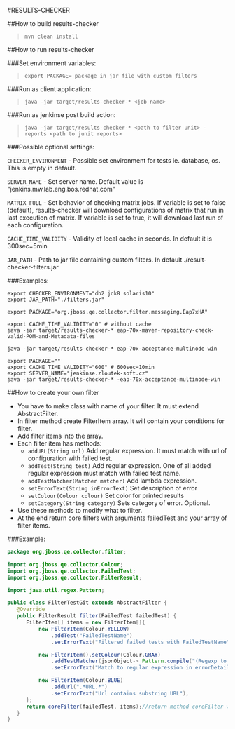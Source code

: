 #RESULTS-CHECKER


##How to build results-checker

> `mvn clean install`

##How to run results-checker

###Set environment variables:

> `export PACKAGE= package in jar file with custom filters`

###Run as client application:

> `java -jar target/results-checker-* <job name>`

###Run as jenkinse post build action:

> `java -jar target/results-checker-* <path to filter unit> -reports <path to junit reports>`

###Possible optional settings:

`CHECKER_ENVIRONMENT` - Possible set environment for tests ie. database, os. This is empty in default.

`SERVER_NAME` - Set server name. Default value is "jenkins.mw.lab.eng.bos.redhat.com"

`MATRIX_FULL` - Set behavior of checking matrix jobs. If variable is set to false (default), results-checker will download configurations of matrix that run in last execution of matrix.
  If variable is set to true, it will download last run of each configuration.

`CACHE_TIME_VALIDITY` - Validity of local cache in seconds. In default it is 300sec=5min

`JAR_PATH` - Path to jar file containing custom filters. In default ./result-checker-filters.jar


###Examples:
```
export CHECKER_ENVIRONMENT="db2 jdk8 solaris10"
export JAR_PATH="./filters.jar"

export PACKAGE="org.jboss.qe.collector.filter.messaging.Eap7xHA"

export CACHE_TIME_VALIDITY="0" # without cache
java -jar target/results-checker-* eap-70x-maven-repository-check-valid-POM-and-Metadata-files

java -jar target/results-checker-* eap-70x-acceptance-multinode-win

export PACKAGE=""
export CACHE_TIME_VALIDITY="600" # 600sec=10min
export SERVER_NAME="jenkinse.zloutek-soft.cz"
java -jar target/results-checker-* -eap-70x-acceptance-multinode-win
```

##How to create your own filter
* You have to make class with name of your filter. It must extend AbstractFilter.
* In filter method create FilterItem array. It will contain your conditions for filter.
* Add filter items into the array.
* Each filter item has methods:
    * `addURL(String url)` Add regular expression. It must match with url of configuration with failed test.
    * `addTest(String test)` Add regular expression. One of all added regular expression must match with failed test name.
    * `addTestMatcher(Matcher matcher)` Add lambda expression.
    * `setErrorText(String inErrorText)` Set description of error
    * `setColour(Colour colour)` Set color for printed results
    * `setCategory(String category)` Sets category of error. Optional.
* Use these methods to modify what to filter.
* At the end return core filters with arguments failedTest and your array of filter items.

###Example:
```java
package org.jboss.qe.collector.filter;

import org.jboss.qe.collector.Colour;
import org.jboss.qe.collector.FailedTest;
import org.jboss.qe.collector.FilterResult;

import java.util.regex.Pattern;

public class FilterTestGit extends AbstractFilter {
   @Override
   public FilterResult filter(FailedTest failedTest) {
      FilterItem[] items = new FilterItem[]{
          new FilterItem(Colour.YELLOW)
              .addTest("FailedTestName")
              .setErrorText("Filtered failed tests with FailedTestName"),

          new FilterItem().setColour(Colour.GRAY)
              .addTestMatcher(jsonObject-> Pattern.compile("(Regexp to match).*").matcher((CharSequence) jsonObject.get("errorDetails")).find())
              .setErrorText("Match to regular expression in errorDetails of the failed test"),

          new FilterItem(Colour.BLUE)
              .addUrl(".*URL.*")
              .setErrorText("Url contains substring URL"),
      };
      return coreFilter(failedTest, items);//return method coreFilter with arguments failedTest and your FilterItem array
   }
}
```